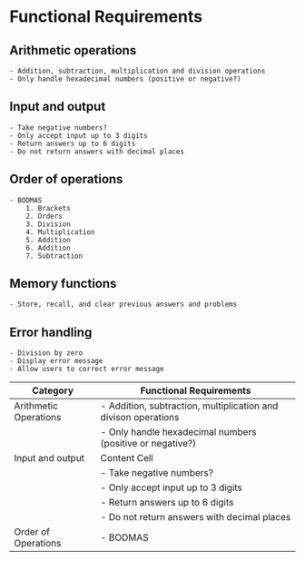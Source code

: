 # Functional Requirements

## Arithmetic operations
    - Addition, subtraction, multiplication and division operations
    - Only handle hexadecimal numbers (positive or negative?)

## Input and output
    - Take negative numbers?
    - Only accept input up to 3 digits
    - Return answers up to 6 digits
    - Do not return answers with decimal places

## Order of operations
    - BODMAS
        1. Brackets
        2. Orders
        3. Division
        4. Multiplication
        5. Addition
        6. Addition
        7. Subtraction

## Memory functions
    - Store, recall, and clear previous answers and problems

## Error handling
    - Division by zero
    - Display error message
    - Allow users to correct error message

| Category | Functional Requirements |
| --- | --- |
| Arithmetic Operations | - Addition, subtraction, multiplication and divison operations |
|  | - Only handle hexadecimal numbers (positive or negative?)  |
| Input and output | Content Cell |
|  | - Take negative numbers? |
|  | - Only accept input up to 3 digits |
|  | - Return answers up to 6 digits |
|  | - Do not return answers with decimal places |
| Order of Operations | - BODMAS |